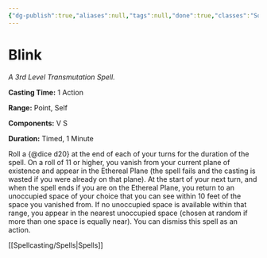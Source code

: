 ```yaml
---
{"dg-publish":true,"aliases":null,"tags":null,"done":true,"classes":"Sorcerer, Wizard, Artificer,","spellLevel":3,"school":"Transmutation","source":"PHB","permalink":"/spells/blink/","dgHomeLink":false,"dgPassFrontmatter":true}
---
```


# Blink
*A 3rd Level Transmutation Spell.*

**Casting Time:** 1 Action

**Range:** Point, Self

**Components:** V S 

**Duration:** Timed, 1 Minute

Roll a {@dice d20} at the end of each of your turns for the duration of the spell. On a roll of 11 or higher, you vanish from your current plane of existence and appear in the Ethereal Plane (the spell fails and the casting is wasted if you were already on that plane). At the start of your next turn, and when the spell ends if you are on the Ethereal Plane, you return to an unoccupied space of your choice that you can see within 10 feet of the space you vanished from. If no unoccupied space is available within that range, you appear in the nearest unoccupied space (chosen at random if more than one space is equally near). You can dismiss this spell as an action.

[[Spellcasting/Spells|Spells]]